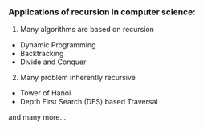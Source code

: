 ### Applications of recursion in computer science:

1) Many algorithms are based on recursion
- Dynamic Programming
- Backtracking
- Divide and Conquer

2) Many problem inherently recursive
- Tower of Hanoi
- Depth First Search (DFS) based Traversal

and many more...    

